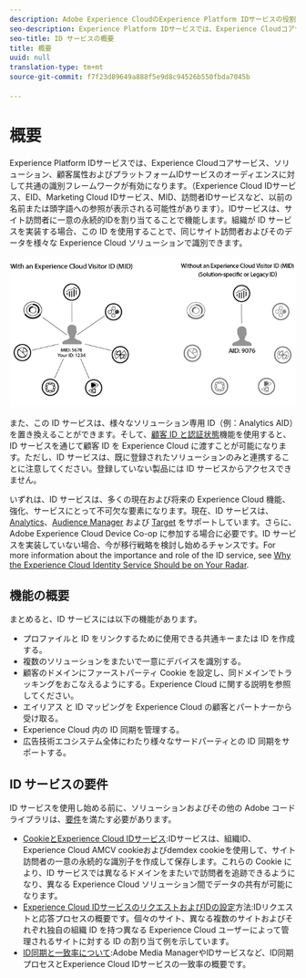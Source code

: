 ```yaml
---
description: Adobe Experience CloudのExperience Platform IDサービスの役割。
seo-description: Experience Platform IDサービスでは、Experience Cloudコアサービス、ソリューション、顧客属性およびオーディエンスの共通の識別フレームワークが有効になります。
seo-title: ID サービスの概要
title: 概要
uuid: null
translation-type: tm+mt
source-git-commit: f7f23d89649a888f5e9d8c94526b550fbda7045b

---
```



# 概要

Experience Platform IDサービスでは、Experience Cloudコアサービス、ソリューション、顧客属性およびプラットフォームIDサービスのオーディエンスに対して共通の識別フレームワークが有効になります。（Experience Cloud IDサービス、EID、Marketing Cloud IDサービス、MID、訪問者IDサービスなど、以前の名前または頭字語への参照が表示される可能性があります）。IDサービスは、サイト訪問者に一意の永続的IDを割り当てることで機能します。組織が ID サービスを実装する場合、この ID を使用することで、同じサイト訪問者およびそのデータを様々な Experience Cloud ソリューションで識別できます。

![](assets/ecid.png)

また、この ID サービスは、様々なソリューション専用 ID（例：Analytics AID）を置き換えることができます。そして、[顧客 ID と認証状態](/help/reference/authenticated-state.md)機能を使用すると、ID サービスを通じて顧客 ID を Experience Cloud に渡すことが可能になります。ただし、ID サービスは、既に登録されたソリューションのみと連携することに注意してください。登録していない製品には ID サービスからアクセスできません。

いずれは、ID サービスは、多くの現在および将来の Experience Cloud 機能、強化、サービスにとって不可欠な要素になります。現在、ID サービスは、[Analytics](http://www.adobe.com/marketing-cloud/web-analytics.html)、[Audience Manager](http://www.adobe.com/marketing-cloud/data-management-platform.html) および [Target](http://www.adobe.com/marketing-cloud/testing-targeting.html) をサポートしています。さらに、Adobe Experience Cloud Device Co-op に参加する場合に必要です。ID サービスを実装していない場合、今が移行戦略を検討し始めるチャンスです。For more information about the importance and role of the ID service, see [Why the Experience Cloud Identity Service Should be on Your Radar](http://blogs.adobe.com/digitalmarketing/analytics/why-new-adobe-marketing-cloud-id-service-should-be-on-your-radar/).

## 機能の概要

まとめると、ID サービスには以下の機能があります。

* プロファイルと ID をリンクするために使用できる共通キーまたは ID を作成する。
* 複数のソリューションをまたいで一意にデバイスを識別する。
* 顧客のドメインにファーストパーティ Cookie を設定し、同ドメインでトラッキングをおこなえるようにする。Experience Cloud に関する説明を参照してください。
* エイリアス と ID マッピングを Experience Cloud の顧客とパートナーから受け取る。
* Experience Cloud 内の ID 同期を管理する。
* 広告技術エコシステム全体にわたり様々なサードパーティとの ID 同期をサポートする。

## ID サービスの要件

ID サービスを使用し始める前に、ソリューションおよびその他の Adobe コードライブラリは、[要件](/help/reference/requirements.md)を満たす必要があります。

* [CookieとExperience Cloud IDサービス](cookies.md):IDサービスは、組織ID、Experience Cloud AMCV cookieおよびdemdex cookieを使用して、サイト訪問者の一意の永続的な識別子を作成して保存します。これらの Cookie により、ID サービスでは異なるドメインをまたいで訪問者を追跡できるようになり、異なる Experience Cloud ソリューション間でデータの共有が可能になります。
* [Experience Cloud IDサービスのリクエストおよびIDの設定](id-request.md)方法:IDリクエストと応答プロセスの概要です。個々のサイト、異なる複数のサイトおよびそれぞれ独自の組織 ID を持つ異なる Experience Cloud ユーザーによって管理されるサイトに対する ID の割り当て例を示しています。
* [ID同期と一致率について](match-rates.md):Adobe Media ManagerやIDサービスなど、ID同期プロセスとExperience Cloud IDサービスの一致率の概要です。